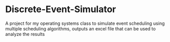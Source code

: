 # Discrete-Event-Simulator

A project for my operating systems class
to simulate event scheduling using multiple
scheduling algorithms, outputs an excel file
that can be used to analyze the results
